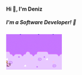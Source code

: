 <h4 align="left">Hi 👋, I'm Deniz</h2>
<h5 align="left">I'm a Software Developer! 🎉</h3>

<p align="left">
  <img src="Kirby.gif" alt="Masthead GIF" width="30%" />
</p>
